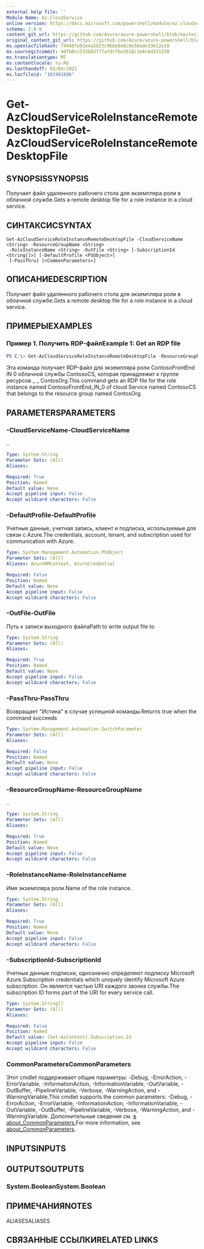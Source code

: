 ```yaml
---
external help file: ''
Module Name: Az.CloudService
online version: https://docs.microsoft.com/powershell/module/az.cloudservice/get-azcloudserviceroleinstanceremotedesktopfile
schema: 2.0.0
content_git_url: https://github.com/Azure/azure-powershell/blob/master/src/CloudService/help/Get-AzCloudServiceRoleInstanceRemoteDesktopFile.md
original_content_git_url: https://github.com/Azure/azure-powershell/blob/master/src/CloudService/help/Get-AzCloudServiceRoleInstanceRemoteDesktopFile.md
ms.openlocfilehash: 74948fe91e4a2823c9bbe8e8c0e50ade33612e18
ms.sourcegitcommit: 4dfb0cc533b83f77afdcfbe2618c1e6c8d221330
ms.translationtype: MT
ms.contentlocale: ru-RU
ms.lasthandoff: 03/04/2021
ms.locfileid: "101991696"
---
```

# <span data-ttu-id="7b966-101">Get-AzCloudServiceRoleInstanceRemoteDesktopFile</span><span class="sxs-lookup"><span data-stu-id="7b966-101">Get-AzCloudServiceRoleInstanceRemoteDesktopFile</span></span>

## <span data-ttu-id="7b966-102">SYNOPSIS</span><span class="sxs-lookup"><span data-stu-id="7b966-102">SYNOPSIS</span></span>
<span data-ttu-id="7b966-103">Получает файл удаленного рабочего стола для экземпляра роли в облачной службе.</span><span class="sxs-lookup"><span data-stu-id="7b966-103">Gets a remote desktop file for a role instance in a cloud service.</span></span>

## <span data-ttu-id="7b966-104">СИНТАКСИС</span><span class="sxs-lookup"><span data-stu-id="7b966-104">SYNTAX</span></span>

```
Get-AzCloudServiceRoleInstanceRemoteDesktopFile -CloudServiceName <String> -ResourceGroupName <String>
 -RoleInstanceName <String> -OutFile <String> [-SubscriptionId <String[]>] [-DefaultProfile <PSObject>]
 [-PassThru] [<CommonParameters>]
```

## <span data-ttu-id="7b966-105">ОПИСАНИЕ</span><span class="sxs-lookup"><span data-stu-id="7b966-105">DESCRIPTION</span></span>
<span data-ttu-id="7b966-106">Получает файл удаленного рабочего стола для экземпляра роли в облачной службе.</span><span class="sxs-lookup"><span data-stu-id="7b966-106">Gets a remote desktop file for a role instance in a cloud service.</span></span>

## <span data-ttu-id="7b966-107">ПРИМЕРЫ</span><span class="sxs-lookup"><span data-stu-id="7b966-107">EXAMPLES</span></span>

### <span data-ttu-id="7b966-108">Пример 1. Получить RDP-файл</span><span class="sxs-lookup"><span data-stu-id="7b966-108">Example 1: Get an RDP file</span></span>
```powershell
PS C:\> Get-AzCloudServiceRoleInstanceRemoteDesktopFile -ResourceGroupName "ContosOrg" -CloudServiceName "ContosoCS" -RoleInstanceName "ContosoFrontEnd_IN_0" -OutFile "C:\temp\ContosoFrontEnd_IN_0.rdp"
```

<span data-ttu-id="7b966-109">Эта команда получает RDP-файл для экземпляра роли ContosoFrontEnd IN 0 облачной службы ContosoCS, которая принадлежит к группе ресурсов \_ \_ ContosOrg.</span><span class="sxs-lookup"><span data-stu-id="7b966-109">This command gets an RDP file for the role instance named ContosoFrontEnd\_IN\_0 of cloud Service named ContosoCS that belongs to the resource group named ContosOrg.</span></span>

## <span data-ttu-id="7b966-110">PARAMETERS</span><span class="sxs-lookup"><span data-stu-id="7b966-110">PARAMETERS</span></span>

### <span data-ttu-id="7b966-111">-CloudServiceName</span><span class="sxs-lookup"><span data-stu-id="7b966-111">-CloudServiceName</span></span>
<span data-ttu-id="7b966-112">.</span><span class="sxs-lookup"><span data-stu-id="7b966-112">.</span></span>

```yaml
Type: System.String
Parameter Sets: (All)
Aliases:

Required: True
Position: Named
Default value: None
Accept pipeline input: False
Accept wildcard characters: False
```

### <span data-ttu-id="7b966-113">-DefaultProfile</span><span class="sxs-lookup"><span data-stu-id="7b966-113">-DefaultProfile</span></span>
<span data-ttu-id="7b966-114">Учетные данные, учетная запись, клиент и подписка, используемые для связи с Azure.</span><span class="sxs-lookup"><span data-stu-id="7b966-114">The credentials, account, tenant, and subscription used for communication with Azure.</span></span>

```yaml
Type: System.Management.Automation.PSObject
Parameter Sets: (All)
Aliases: AzureRMContext, AzureCredential

Required: False
Position: Named
Default value: None
Accept pipeline input: False
Accept wildcard characters: False
```

### <span data-ttu-id="7b966-115">-OutFile</span><span class="sxs-lookup"><span data-stu-id="7b966-115">-OutFile</span></span>
<span data-ttu-id="7b966-116">Путь к записи выходного файла</span><span class="sxs-lookup"><span data-stu-id="7b966-116">Path to write output file to</span></span>

```yaml
Type: System.String
Parameter Sets: (All)
Aliases:

Required: True
Position: Named
Default value: None
Accept pipeline input: False
Accept wildcard characters: False
```

### <span data-ttu-id="7b966-117">-PassThru</span><span class="sxs-lookup"><span data-stu-id="7b966-117">-PassThru</span></span>
<span data-ttu-id="7b966-118">Возвращает "Истина" в случае успешной команды.</span><span class="sxs-lookup"><span data-stu-id="7b966-118">Returns true when the command succeeds</span></span>

```yaml
Type: System.Management.Automation.SwitchParameter
Parameter Sets: (All)
Aliases:

Required: False
Position: Named
Default value: None
Accept pipeline input: False
Accept wildcard characters: False
```

### <span data-ttu-id="7b966-119">-ResourceGroupName</span><span class="sxs-lookup"><span data-stu-id="7b966-119">-ResourceGroupName</span></span>
<span data-ttu-id="7b966-120">.</span><span class="sxs-lookup"><span data-stu-id="7b966-120">.</span></span>

```yaml
Type: System.String
Parameter Sets: (All)
Aliases:

Required: True
Position: Named
Default value: None
Accept pipeline input: False
Accept wildcard characters: False
```

### <span data-ttu-id="7b966-121">-RoleInstanceName</span><span class="sxs-lookup"><span data-stu-id="7b966-121">-RoleInstanceName</span></span>
<span data-ttu-id="7b966-122">Имя экземпляра роли.</span><span class="sxs-lookup"><span data-stu-id="7b966-122">Name of the role instance.</span></span>

```yaml
Type: System.String
Parameter Sets: (All)
Aliases:

Required: True
Position: Named
Default value: None
Accept pipeline input: False
Accept wildcard characters: False
```

### <span data-ttu-id="7b966-123">-SubscriptionId</span><span class="sxs-lookup"><span data-stu-id="7b966-123">-SubscriptionId</span></span>
<span data-ttu-id="7b966-124">Учетные данные подписки, однозначно определяют подписку Microsoft Azure.</span><span class="sxs-lookup"><span data-stu-id="7b966-124">Subscription credentials which uniquely identify Microsoft Azure subscription.</span></span>
<span data-ttu-id="7b966-125">Он является частью URI каждого звонка службы.</span><span class="sxs-lookup"><span data-stu-id="7b966-125">The subscription ID forms part of the URI for every service call.</span></span>

```yaml
Type: System.String[]
Parameter Sets: (All)
Aliases:

Required: False
Position: Named
Default value: (Get-AzContext).Subscription.Id
Accept pipeline input: False
Accept wildcard characters: False
```

### <span data-ttu-id="7b966-126">CommonParameters</span><span class="sxs-lookup"><span data-stu-id="7b966-126">CommonParameters</span></span>
<span data-ttu-id="7b966-127">Этот cmdlet поддерживает общие параметры: -Debug, -ErrorAction, -ErrorVariable, -InformationAction, -InformationVariable, -OutVariable, -OutBuffer, -PipelineVariable, -Verbose, -WarningAction, and -WarningVariable.</span><span class="sxs-lookup"><span data-stu-id="7b966-127">This cmdlet supports the common parameters: -Debug, -ErrorAction, -ErrorVariable, -InformationAction, -InformationVariable, -OutVariable, -OutBuffer, -PipelineVariable, -Verbose, -WarningAction, and -WarningVariable.</span></span> <span data-ttu-id="7b966-128">Дополнительные сведения см. [в about_CommonParameters.](http://go.microsoft.com/fwlink/?LinkID=113216)</span><span class="sxs-lookup"><span data-stu-id="7b966-128">For more information, see [about_CommonParameters](http://go.microsoft.com/fwlink/?LinkID=113216).</span></span>

## <span data-ttu-id="7b966-129">INPUTS</span><span class="sxs-lookup"><span data-stu-id="7b966-129">INPUTS</span></span>

## <span data-ttu-id="7b966-130">OUTPUTS</span><span class="sxs-lookup"><span data-stu-id="7b966-130">OUTPUTS</span></span>

### <span data-ttu-id="7b966-131">System.Boolean</span><span class="sxs-lookup"><span data-stu-id="7b966-131">System.Boolean</span></span>

## <span data-ttu-id="7b966-132">ПРИМЕЧАНИЯ</span><span class="sxs-lookup"><span data-stu-id="7b966-132">NOTES</span></span>

<span data-ttu-id="7b966-133">ALIASES</span><span class="sxs-lookup"><span data-stu-id="7b966-133">ALIASES</span></span>

## <span data-ttu-id="7b966-134">СВЯЗАННЫЕ ССЫЛКИ</span><span class="sxs-lookup"><span data-stu-id="7b966-134">RELATED LINKS</span></span>

